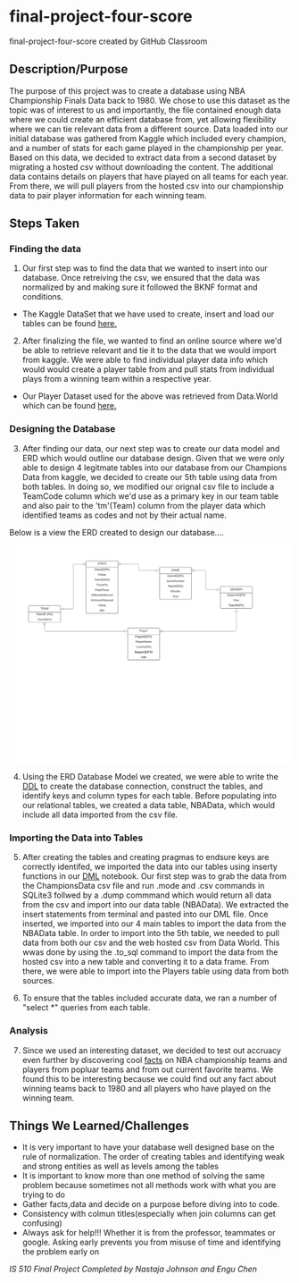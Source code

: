 # final-project-four-score
final-project-four-score created by GitHub Classroom

## Description/Purpose

The purpose of this project was to create a database using NBA Championship Finals Data back to 1980. We chose to use this dataset as the topic was of interest to us and importantly, the file contained enough data where we could create an efficient database from, yet allowing flexibility where we can tie relevant data from a different source. Data loaded into our initial database was gathered from Kaggle which included every champion, and a number of stats for each game played in the championship per year. Based on this data, we decided to extract data from a second dataset by migrating a hosted csv without downloading the content. The additional data contains details on players that have played on all teams for each year. From there, we will pull players from the hosted csv into our championship data to pair player information for each winning team. 
 
## Steps Taken

  ### Finding the data
 
 1. Our first step was to find the data that we wanted to insert into our database. Once retreiving the csv, we ensured that the data was normalized by and making sure it followed the BKNF format and conditions. 
 
 * The Kaggle DataSet that we have used to create, insert and load our tables can be found [here.](https://www.kaggle.com/daverosenman/nba-finals-team-stats)
  
 2. After finalizing the file, we wanted to find an online source where we'd be able to retrieve relevant and tie it to the data that we would import from kaggle. We were able to find individual player data info which would would create a player table from and pull stats from individual plays from a winning team within a respective year. 
 
 * Our Player Dataset used for the above was retrieved from Data.World which can be found [here.](https://data.world/jgrosz99/nba-player-data-1978-2016)
 
  ### Designing the Database

 3. After finding our data, our next step was to create our data model and ERD which would outline our database design. Given that we were only able to design 4 legitmate tables into our database from our Champions Data from kaggle, we decided to create our 5th table using data from both tables. In doing so, we modified our orignal csv file to include a TeamCode column which we'd use as a primary key in our team table and also pair to the 'tm'(Team) column from the player data which identified teams as codes and not by their actual name. 
 
 Below is a view the ERD created to design our database....
 
 ![ERD](https://github.com/fairfield-university-is510-fall2017/final-project-four-score/blob/master/NBA_ERD%20.png) 
 
 4. Using the ERD Database Model we created, we were able to write the [DDL](https://github.com/fairfield-university-is510-fall2017/final-project-four-score/blob/master/DDL.ipynb) to create the database connection, construct the tables, and identify keys and column types for each table. Before populating into our relational tables, we created a data table, NBAData, which would include all data imported from the csv file. 
 
  ### Importing the Data into Tables 
 
 5. After creating the tables and creating pragmas to endsure keys are correctly identifed, we imported the data into our tables using inserty functions in our [DML](https://github.com/fairfield-university-is510-fall2017/final-project-four-score/blob/master/DML.ipynb)  notebook. Our first step was to grab the data from the ChampionsData csv file and run .mode and .csv commands in SQLite3 follwed by a .dump commmand which would return all data from the csv and import into our data table (NBAData). We extracted the  insert statements from terminal and pasted into our DML file. Once inserted, we imported into our 4 main tables to import the data from the NBAData table. In order to import into the 5th table, we needed to pull data from both our csv and the web hosted csv from Data World. This wwas done by using the .to_sql command to import the data from the hosted csv into a new table and converting it to a data frame. From there, we were able to import into the Players table using data from both sources.
 
 6. To ensure that the tables included accurate data, we ran a number of "select *" queries from each table.
 
  ### Analysis 
 
 7. Since we used an interesting dataset, we decided to test out accruacy even further by discovering cool [facts](https://github.com/fairfield-university-is510-fall2017/final-project-four-score/blob/master/Analysis.ipynb) on NBA championship teams and players from popluar teams and from out current favorite teams. We found this to be interesting because we could find out any fact about winning teams back to 1980 and all players who have played on the winning team. 
 
 
 ## Things We Learned/Challenges
 - It is very important to have your database well designed base on the rule of normalization. The order of creating tables and identifying weak and strong entities as well as levels among the tables
 - It is important to know more than one method of solving the same problem because sometimes not all methods work with what you are trying to do
 - Gather facts,data and decide on a purpose before diving into to code.
 - Consistency with colmun titles(especially when join columns can get confusing) 
 - Always ask for help!!! Whether it is from the professor, teammates or google. Asking early prevents you from misuse of time and identifying the problem early on  
 
 
 
 
 *IS 510 Final Project Completed by Nastaja Johnson and Engu Chen*
